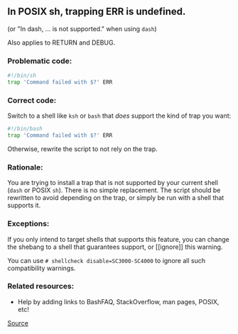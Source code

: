 ## In POSIX sh, trapping ERR is undefined.

(or "In dash, ... is not supported." when using `dash`)

Also applies to RETURN and DEBUG.

### Problematic code:

```sh
#!/bin/sh
trap 'Command failed with $?' ERR
```

### Correct code:

Switch to a shell like `ksh` or `bash` that *does* support the kind of trap you want:

```sh
#!/bin/bash
trap 'Command failed with $?' ERR
```

Otherwise, rewrite the script to not rely on the trap.

### Rationale:

You are trying to install a trap that is not supported by your current shell (`dash` or POSIX `sh`). There is no simple replacement. The script should be rewritten to avoid depending on the trap, or simply be run with a shell that supports it.

### Exceptions:

If you only intend to target shells that supports this feature, you can change
the shebang to a shell that guarantees support, or [[ignore]] this warning.

You can use `# shellcheck disable=SC3000-SC4000` to ignore all such compatibility
warnings.

### Related resources:

* Help by adding links to BashFAQ, StackOverflow, man pages, POSIX, etc!

[Source](https://github.com/koalaman/shellcheck/wiki/SC3047)

